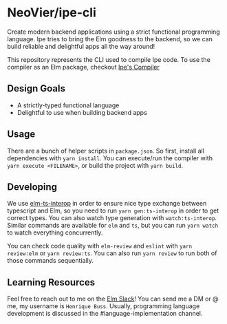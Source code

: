 # NeoVier/ipe-cli

Create modern backend applications using a strict functional programming language. Ipe tries to bring the Elm goodness to the backend, so we can build reliable and delightful apps all the way around!

This repository represents the CLI used to compile Ipe code. To use the compiler as an Elm package, checkout [Ipe's Compiler](https://github.com/NeoVier/ipe-compiler)

## Design Goals

- A strictly-typed functional language
- Delightful to use when building backend apps

## Usage

There are a bunch of helper scripts in `package.json`. So first, install all dependencies with `yarn install`. You can execute/run the compiler with `yarn execute <FILENAME>`, or build the project with `yarn build`.

## Developing

We use [elm-ts-interop](https://elm-ts-interop.com) in order to ensure nice type exchange between typescript and Elm, so you need to run `yarn gen:ts-interop` in order to get correct types. You can also watch type generation with `watch:ts-interop`. Similar commands are available for `elm` and `ts`, but you can run `yarn watch` to watch everything concurrently.

You can check code quality with `elm-review` and `eslint` with `yarn review:elm` or `yarn review:ts`. You can also run `yarn review` to run both of those commands sequentially.

## Learning Resources

Feel free to reach out to me on the [Elm Slack](https://elmlang.herokuapp.com/)! You can send me a DM or @ me, my username is `Henrique Buss`. Usually, programming language development is discussed in the #language-implementation channel.
